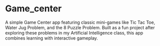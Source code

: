 # Game_center
A simple Game Center app featuring classic mini-games like Tic Tac Toe, Water Jug Problem, and the 8 Puzzle Problem. Built as a fun project after exploring these problems in my Artificial Intelligence class, this app combines learning with interactive gameplay.
